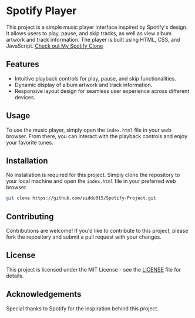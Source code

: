 # Spotify Player

This project is a simple music player interface inspired by Spotify's design. It allows users to play, pause, and skip tracks, as well as view album artwork and track information. The player is built using HTML, CSS, and JavaScript.
[Check out My Spotify Clone](https://spotifycrypx.netlify.app/)

## Features

- Intuitive playback controls for play, pause, and skip functionalities.
- Dynamic display of album artwork and track information.
- Responsive layout design for seamless user experience across different devices.

## Usage

To use the music player, simply open the `index.html` file in your web browser. From there, you can interact with the playback controls and enjoy your favorite tunes.

## Installation

No installation is required for this project. Simply clone the repository to your local machine and open the `index.html` file in your preferred web browser.

```bash
git clone https://github.com/siddu015/Spotify-Project.git
```

## Contributing

Contributions are welcome! If you'd like to contribute to this project, please fork the repository and submit a pull request with your changes.

## License

This project is licensed under the MIT License - see the [LICENSE](LICENSE) file for details.

## Acknowledgements

Special thanks to Spotify for the inspiration behind this project.
